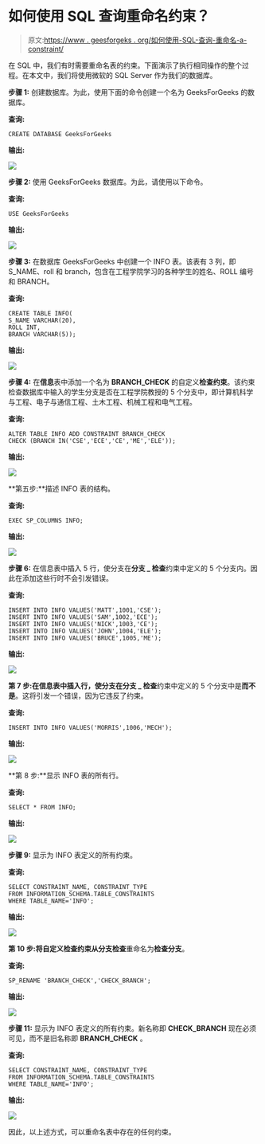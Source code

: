 # 如何使用 SQL 查询重命名约束？

> 原文:[https://www . geesforgeks . org/如何使用-SQL-查询-重命名-a-constraint/](https://www.geeksforgeeks.org/how-to-use-sql-query-to-rename-a-constraint/)

在 SQL 中，我们有时需要重命名表的约束。下面演示了执行相同操作的整个过程。在本文中，我们将使用微软的 SQL Server 作为我们的数据库。

**步骤 1:** 创建数据库。为此，使用下面的命令创建一个名为 GeeksForGeeks 的数据库。

**查询:**

```
CREATE DATABASE GeeksForGeeks
```

**输出:**

![](img/35e6763d64a57600946af28da80394af.png)

**步骤 2:** 使用 GeeksForGeeks 数据库。为此，请使用以下命令。

**查询:**

```
USE GeeksForGeeks
```

**输出:**

![](img/bd44f0d21d117380343c53a4b44533b1.png)

**步骤 3:** 在数据库 GeeksForGeeks 中创建一个 INFO 表。该表有 3 列，即 S_NAME、roll 和 branch，包含在工程学院学习的各种学生的姓名、ROLL 编号和 BRANCH。

**查询:**

```
CREATE TABLE INFO(
S_NAME VARCHAR(20),
ROLL INT,
BRANCH VARCHAR(5));
```

**输出:**

![](img/de33e1966236b525a94a4ff6f1b7d948.png)

**步骤 4:** 在**信息**表中添加一个名为 **BRANCH_CHECK** 的自定义**检查约束**。该约束检查数据库中输入的学生分支是否在工程学院教授的 5 个分支中，即计算机科学与工程、电子与通信工程、土木工程、机械工程和电气工程。

**查询:**

```
ALTER TABLE INFO ADD CONSTRAINT BRANCH_CHECK 
CHECK (BRANCH IN('CSE','ECE','CE','ME','ELE'));
```

**输出:**

![](img/f1e5d0b0611280852aa61d8200894d4a.png)

**第五步:**描述 INFO 表的结构。

**查询:**

```
EXEC SP_COLUMNS INFO;
```

**输出:**

![](img/876e9b315395b8d883702c01159897c1.png)

**步骤 6:** 在信息表中插入 5 行，使分支在**分支 _ 检查**约束中定义的 5 个分支内。因此在添加这些行时不会引发错误。

**查询:**

```
INSERT INTO INFO VALUES('MATT',1001,'CSE');
INSERT INTO INFO VALUES('SAM',1002,'ECE');
INSERT INTO INFO VALUES('NICK',1003,'CE');
INSERT INTO INFO VALUES('JOHN',1004,'ELE');
INSERT INTO INFO VALUES('BRUCE',1005,'ME');
```

**输出:**

![](img/8d65665326b202b7d8d703f5534060c0.png)

**第 7 步:**在信息表中插入行，使分支在**分支 _ 检查**约束中定义的 5 个分支中是**而不是**。这将引发一个错误，因为它违反了约束。

**查询:**

```
INSERT INTO INFO VALUES('MORRIS',1006,'MECH');
```

**输出:**

![](img/8a7279f20a3eb9064743d31576e57ada.png)

**第 8 步:**显示 INFO 表的所有行。

**查询:**

```
SELECT * FROM INFO;
```

**输出:**

![](img/8d5d9d86e7c7b40988ff1ca5736b4978.png)

**步骤 9:** 显示为 INFO 表定义的所有约束。

**查询:**

```
SELECT CONSTRAINT_NAME, CONSTRAINT_TYPE 
FROM INFORMATION_SCHEMA.TABLE_CONSTRAINTS 
WHERE TABLE_NAME='INFO';
```

**输出:**

![](img/24341f08e78614f8560120bed7339ba0.png)

**第 10 步:**将自定义检查约束从**分支检查**重命名为**检查分支**。

**查询:**

```
SP_RENAME 'BRANCH_CHECK','CHECK_BRANCH';
```

**输出:**

![](img/006de5d4cb2c812550e7f1c00c6659a4.png)

**步骤 11:** 显示为 INFO 表定义的所有约束。新名称即 **CHECK_BRANCH** 现在必须可见，而不是旧名称即 **BRANCH_CHECK** 。

**查询:**

```
SELECT CONSTRAINT_NAME, CONSTRAINT_TYPE
FROM INFORMATION_SCHEMA.TABLE_CONSTRAINTS
WHERE TABLE_NAME='INFO';
```

**输出:**

![](img/b1ad60b2dbe8cf64a40a4f77f2e1d0b1.png)

因此，以上述方式，可以重命名表中存在的任何约束。